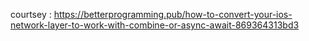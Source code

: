 courtsey : https://betterprogramming.pub/how-to-convert-your-ios-network-layer-to-work-with-combine-or-async-await-869364313bd3
